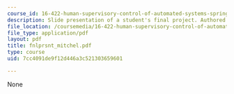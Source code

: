 ```yaml
---
course_id: 16-422-human-supervisory-control-of-automated-systems-spring-2004
description: Slide presentation of a student's final project. Authored by Paul Mitchell.
file_location: /coursemedia/16-422-human-supervisory-control-of-automated-systems-spring-2004/7cc4091de9f12d446a3c521303659601_fnlprsnt_mitchel.pdf
file_type: application/pdf
layout: pdf
title: fnlprsnt_mitchel.pdf
type: course
uid: 7cc4091de9f12d446a3c521303659601

---
```

None